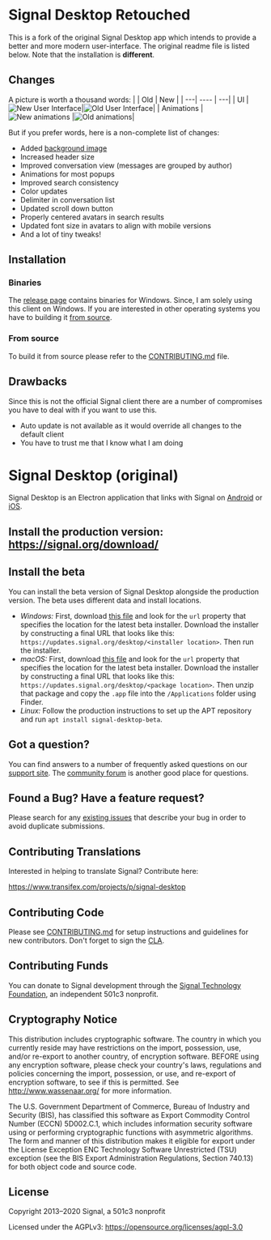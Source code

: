 <!-- Copyright 2014-2020 Signal Messenger, LLC -->
<!-- SPDX-License-Identifier: AGPL-3.0-only -->

# Signal Desktop Retouched

This is a fork of the original Signal Desktop app which intends to provide a better and more modern user-interface. The original readme file is listed below. Note that the installation is **different**.

## Changes
A picture is worth a thousand words:
|    |  Old | New |
| ---| ---- | ---|
| UI |![New User Interface](images/github/screenshot.png)|![Old User Interface](images/github/screenshot_old.png)|
| Animations | ![New animations](images/github/demo_retouched.gif) |![Old animations](images/github/demo_old.gif)|

But if you prefer words, here is a non-complete list of changes:
* Added [background image](https://pixabay.com/illustrations/seamless-pattern-kids-cosmonaut-5916873/)
* Increased header size
* Improved conversation view (messages are grouped by author)
* Animations for most popups
* Improved search consistency
* Color updates
* Delimiter in conversation list
* Updated scroll down button
* Properly centered avatars in search results
* Updated font size in avatars to align with mobile versions
* And a lot of tiny tweaks!


## Installation
### Binaries
The [release page](https://github.com/n-gao/Signal-Desktop-Retouched/releases) contains binaries for Windows. Since, I am solely using this client on Windows. If you are interested in other operating systems you have to building it [from source](#from-source).
### From source
To build it from source please refer to the [CONTRIBUTING.md](CONTRIBUTING.md) file.

## Drawbacks
Since this is not the official Signal client there are a number of compromises you have to deal with if you want to use this.
* Auto update is not available as it would override all changes to the default client
* You have to trust me that I know what I am doing


# Signal Desktop (original)

Signal Desktop is an Electron application that links with Signal
on [Android](https://github.com/signalapp/Signal-Android)
or [iOS](https://github.com/signalapp/Signal-iOS).

## Install the production version: https://signal.org/download/

## Install the beta

You can install the beta version of Signal Desktop alongside the production version. The beta uses different data and install locations.

- _Windows:_ First, download [this file](https://updates.signal.org/desktop/beta.yml) and look for the `url` property that specifies the location for the latest beta installer. Download the installer by constructing a final URL that looks like this: `https://updates.signal.org/desktop/<installer location>`. Then run the installer.
- _macOS:_ First, download [this file](https://updates.signal.org/desktop/beta-mac.yml) and look for the `url` property that specifies the location for the latest beta installer. Download the installer by constructing a final URL that looks like this: `https://updates.signal.org/desktop/<package location>`. Then unzip that package and copy the `.app` file into the `/Applications` folder using Finder.
- _Linux:_ Follow the production instructions to set up the APT repository and run `apt install signal-desktop-beta`.

## Got a question?

You can find answers to a number of frequently asked questions on our [support site](https://support.signal.org/).
The [community forum](https://community.signalusers.org/) is another good place for questions.

## Found a Bug? Have a feature request?

Please search for any [existing issues](https://github.com/signalapp/Signal-Desktop/issues) that describe your bug in order to avoid duplicate submissions.

## Contributing Translations

Interested in helping to translate Signal? Contribute here:

https://www.transifex.com/projects/p/signal-desktop

## Contributing Code

Please see [CONTRIBUTING.md](https://github.com/signalapp/Signal-Desktop/blob/master/CONTRIBUTING.md)
for setup instructions and guidelines for new contributors. Don't forget to sign the [CLA](https://signal.org/cla/).

## Contributing Funds

You can donate to Signal development through the [Signal Technology Foundation](https://signal.org/donate), an independent 501c3 nonprofit.

## Cryptography Notice

This distribution includes cryptographic software. The country in which you currently reside may have restrictions on the import, possession, use, and/or re-export to another country, of encryption software.
BEFORE using any encryption software, please check your country's laws, regulations and policies concerning the import, possession, or use, and re-export of encryption software, to see if this is permitted.
See <http://www.wassenaar.org/> for more information.

The U.S. Government Department of Commerce, Bureau of Industry and Security (BIS), has classified this software as Export Commodity Control Number (ECCN) 5D002.C.1, which includes information security software using or performing cryptographic functions with asymmetric algorithms.
The form and manner of this distribution makes it eligible for export under the License Exception ENC Technology Software Unrestricted (TSU) exception (see the BIS Export Administration Regulations, Section 740.13) for both object code and source code.

## License

Copyright 2013–2020 Signal, a 501c3 nonprofit

Licensed under the AGPLv3: https://opensource.org/licenses/agpl-3.0
